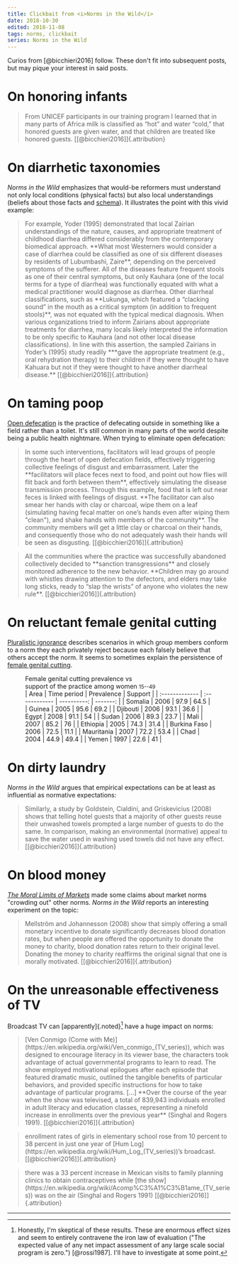 ```yaml
---
title: Clickbait from <i>Norms in the Wild</i>
date: 2018-10-30
edited: 2018-11-08
tags: norms, clickbait
series: Norms in the Wild
---
```


Curios from [@bicchieri2016] follow. These don't fit into subsequent posts, but may pique your interest in said posts.

# On honoring infants

<blockquote>
From UNICEF participants in our training program I learned that in many parts of Africa milk is classified as “hot” and water “cold,” that honored guests are given water, and that children are treated like honored guests. [[@bicchieri2016]]{.attribution}
</blockquote>

# On diarrhetic taxonomies

<i>Norms in the Wild</i> emphasizes that would-be reformers must understand not only local conditions (physical facts) but also local understandings (beliefs about those facts and [schema](https://en.wikipedia.org/wiki/Schema_(psychology))). It illustrates the point with this vivid example:

<blockquote>
For example, Yoder (1995) demonstrated that local Zairian understandings of the nature, causes, and appropriate treatment of childhood diarrhea differed considerably from the contemporary biomedical approach. **What most Westerners would consider a case of diarrhea could be classified as one of six different diseases by residents of Lubumbashi, Zaire**, depending on the perceived symptoms of the sufferer. All of the diseases feature frequent stools as one of their central symptoms, but only Kauhara (one of the local terms for a type of diarrhea) was functionally equated with what a medical practitioner would diagnose as diarrhea. Other diarrheal classifications, such as **Lukunga, which featured a “clacking sound” in the mouth as a critical symptom (in addition to frequent stools)**, was not equated with the typical medical diagnosis. When various organizations tried to inform Zairians about appropriate treatments for diarrhea, many locals likely interpreted the information to be only specific to Kauhara (and not other local disease classifications). In line with this assertion, the sampled Zairians in Yoder’s (1995) study readily ***gave the appropriate treatment (e.g., oral rehydration therapy) to their children if they were thought to have Kahuara but not if they were thought to have another diarrheal disease.** [[@bicchieri2016]]{.attribution}
</blockquote>

# On taming poop

[Open defecation](https://en.wikipedia.org/wiki/Open_defecation) is the practice of defecating outside in something like a field rather than a toilet. It's still common in many parts of the world despite being a public health nightmare. When trying to eliminate open defecation:

<blockquote>
In some such interventions, facilitators will lead groups of people through the heart of open defecation fields, effectively triggering collective feelings of disgust and embarrassment. Later the **facilitators will place feces next to food, and point out how flies will flit back and forth between them**, effectively simulating the disease transmission process. Through this example, food that is left out near feces is linked with feelings of disgust. **The facilitator can also smear her hands with clay or charcoal, wipe them on a leaf (simulating having fecal matter on one’s hands even after wiping them "clean"), and shake hands with members of the community**. The community members will get a little clay or charcoal on their hands, and consequently those who do not adequately wash their hands will be seen as disgusting. [[@bicchieri2016]]{.attribution}
</blockquote>

<blockquote>
All the communities where the practice was successfully abandoned collectively decided to **sanction transgressions** and closely monitored adherence to the new behavior. **Children may go around with whistles drawing attention to the defectors, and elders may take long sticks, ready to “slap the wrists” of anyone who violates the new rule**. [[@bicchieri2016]]{.attribution}
</blockquote>

# On reluctant female genital cutting

[Pluralistic ignorance](https://en.wikipedia.org/wiki/Pluralistic_ignorance) describes scenarios in which group members conform to a norm they each privately reject because each falsely believe that others accept the norm. It seems to sometimes explain the persistence of [female genital cutting](https://en.wikipedia.org/wiki/Female_genital_mutilation).

<!--more-->

<figure>
<figcaption>Female genital cutting prevalence vs <br>support of the practice among women <span style="font-size: smaller;">15--49</span></figcaption>
| Area           |   Time period |  Prevalence |  Support |
| :------------- | :------------ | ----------: | -------: |
| Somalia        |          2006 |        97.9 |     64.5 |
| Guinea         |          2005 |        95.6 |     69.2 |
| Djibouti       |          2006 |        93.1 |     36.6 |
| Egypt          |          2008 |        91.1 |       54 |
| Sudan          |          2006 |        89.3 |     23.7 |
| Mali           |          2007 |        85.2 |       76 |
| Ethiopia       |          2005 |        74.3 |     31.4 |
| Burkina Faso   |          2006 |        72.5 |     11.1 |
| Mauritania     |          2007 |        72.2 |     53.4 |
| Chad           |          2004 |        44.9 |     49.4 |
| Yemen          |          1997 |        22.6 |       41 |
</figure>

# On dirty laundry

<i>Norms in the Wild</i> argues that empirical expectations can be at least as influential as normative expectations:

<blockquote>
Similarly, a study by Goldstein, Cialdini, and Griskevicius (2008) shows that telling hotel guests that a majority of other guests reuse their unwashed towels prompted a large number of guests to do the same. In comparison, making an environmental (normative) appeal to save the water used in washing used towels did not have any effect. [[@bicchieri2016]]{.attribution}
</blockquote>

# On blood money

[<i>The Moral Limits of Markets</i>](/series/The%2520Moral%2520Limits%2520of%2520Markets/) made some claims about market norms "crowding out" other norms. <i>Norms in the Wild</i> reports an interesting experiment on the topic:

<blockquote>
Mellström and Johannesson (2008) show that simply offering a small monetary incentive to donate significantly decreases blood donation rates, but when people are offered the opportunity to donate the money to charity, blood donation rates return to their original level. Donating the money to charity reaffirms the original signal that one is morally motivated. [[@bicchieri2016]]{.attribution}
</blockquote>

# On the unreasonable effectiveness of TV

Broadcast TV can [apparently]{.noted}[^skeptical] have a huge impact on norms:

<blockquote>
[Ven Conmigo (Come with Me)](https://en.wikipedia.org/wiki/Ven_conmigo_(TV_series)), which was designed to encourage literacy in its viewer base, the characters took advantage of actual governmental programs to learn to read. The show employed motivational epilogues after each episode that featured dramatic music, outlined the tangible benefits of particular behaviors, and provided specific instructions for how to take advantage of particular programs. [...] **Over the course of the year when the show was televised, a total of 839,943 individuals enrolled in adult literacy and education classes, representing a ninefold increase in enrollments over the previous year** (Singhal and Rogers 1991). [[@bicchieri2016]]{.attribution}
</blockquote>

<blockquote>
enrollment rates of girls in elementary school rose from 10 percent to 38 percent in just one year of [Hum Log](https://en.wikipedia.org/wiki/Hum_Log_(TV_series))’s broadcast. [[@bicchieri2016]]{.attribution}
</blockquote>

<blockquote>
there was a 33 percent increase in Mexican visits to family planning clinics to obtain contraceptives while [the show](https://en.wikipedia.org/wiki/Acomp%C3%A1%C3%B1ame_(TV_series)) was on the air (Singhal and Rogers 1991) [[@bicchieri2016]]{.attribution}
</blockquote>

<hr class="references">

[^skeptical]: Honestly, I'm skeptical of these results. These are enormous effect sizes and seem to entirely contravene the iron law of evaluation ("The expected value of any net impact assessment of any large scale social program is zero.") [@rossi1987]. I'll have to investigate at some point.
